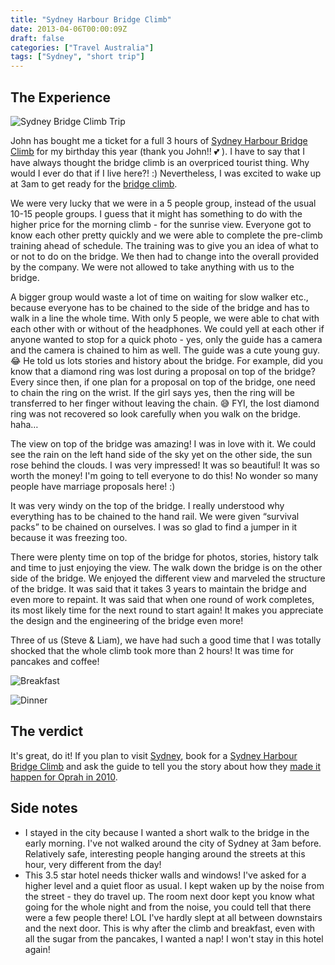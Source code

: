 ```yaml
---
title: "Sydney Harbour Bridge Climb"
date: 2013-04-06T00:00:09Z
draft: false
categories: ["Travel Australia"]
tags: ["Sydney", "short trip"]
---
```

## The Experience

![Sydney Bridge Climb Trip](https://lh3.googleusercontent.com/dTPV7bDRQYFLLHGqiCMyWyAZsqE2s6ofuvuRC1Fh7AW1eaFEDzXhoxhXsUULeu0Y8tDGNqloriQQ66DIZsdg-Dp7SLuQP85aJw-EIXsOaZ0-ZKCqV9pDkBq7wpXWmu_phTWbT7cGVEqpnmSN0fws6MHT69LgceRva2Zxev9ioVxyXFFw0NpereJLOuAFCh9OwJncNjbhuZ5mb9EK3QJdxYxvV3fi57An7w7ItiLMN7mofRjQW8jALHHeVauFDr1Xpu8CCNN0cGE4UJOYujKmyDGLk99WPIFruEozUevAp2NGOSvHESN81AmGYuXScptYC_MXuBf5PRyCZyy1C7_Cu6qaPM7rN2oG7UInNE4IpNgP_UBn9WsUVJNkpWeld1HuPaEjVeOshsuP3eQROItAs3uwq9SfzF6JIujSIs99alH8lDzlaTc0LTHXRSuqXHnrHYILdbNBKT1UTraOmzVH7bofQyu04C3MUZVpmleQf--sO2bBHiW-5oJBTLyjgYkv2CCW5HVM4nCDGGPRz1Bkm1F_VWygksy1URAwhjmF_4m6MC8wCNfk5vQUyq_zHUwo1KB8sWSj5p644QC9csuw8wRLfjsIIZ02Cehg3ySQ373XggV_hUA79lHPFAXDvTOKWLawjr4cta4VjCp76xouX4EmE7bOPBiE=w434-h423-no)

John has bought me a ticket for a full 3 hours of [Sydney Harbour Bridge Climb](http://www.bridgeclimb.com/) for my birthday this year (thank you John!! 💕 ). I have to say that I have always thought the bridge climb is an overpriced tourist thing. Why would I ever do that if I live here?! :) Nevertheless, I was excited to wake up at 3am to get ready for the [bridge climb](http://www.bridgeclimb.com/).

We were very lucky that we were in a 5 people group, instead of the usual 10-15 people groups. I guess that it might has something to do with the higher price for the morning climb - for the sunrise view. Everyone got to know each other pretty quickly and we were able to complete the pre-climb training ahead of schedule. The training was to give you an idea of what to or not to do on the bridge. We then had to change into the overall provided by the company. We were not allowed to take anything with us to the bridge. 

A bigger group would waste a lot of time on waiting for slow walker etc., because everyone has to be chained to the side of the bridge and has to walk in a line the whole time. With only 5 people, we were able to chat with each other with or without of the headphones. We could yell at each other if anyone wanted to stop for a quick photo - yes, only the guide has a camera and the camera is chained to him as well. The guide was a cute young guy. 😂 He told us lots stories and history about the bridge. For example, did you know that a diamond ring was lost during a proposal on top of the bridge? Every since then, if one plan for a proposal on top of the bridge, one need to chain the ring on the wrist. If the girl says yes, then the ring will be transferred to her finger without leaving the chain. 😅 FYI, the lost diamond ring was not recovered so look carefully when you walk on the bridge. haha…

The view on top of the bridge was amazing! I was in love with it. We could see the rain on the left hand side of the sky yet on the other side, the sun rose behind the clouds. I was very impressed! It was so beautiful! It was so worth the money! I'm going to tell everyone to do this! No wonder so many people have marriage proposals here! :) 

It was very windy on the top of the bridge. I really understood why everything has to be chained to the hand rail. We were given “survival packs” to be chained on ourselves. I was so glad to find a jumper in it because it was freezing too. 

There were plenty time on top of the bridge for photos, stories, history talk and time to just enjoying the view. The walk down the bridge is on the other side of the bridge. We enjoyed the different view and marveled the structure of the bridge. It was said that it takes 3 years to maintain the bridge and even more to repaint. It was said that when one round of work completes, its most likely time for the next round to start again! It makes you appreciate the design and the engineering of the bridge even more!  

Three of us (Steve & Liam), we have had such a good time that I was totally shocked that the whole climb took more than 2 hours! It was time for pancakes and coffee!


![Breakfast](https://lh3.googleusercontent.com/pw/AL9nZEXvVZfJ52OgG5F-xswZ0YBfsrNRIGc1whtcwmKE7ghKjV3UEuQXbehrsv6m4CmWqyOlBPF57bNLnLLluxdCMOz8uMYYuwlRgkQifHEHjjG2Oph5MS-Ul6iC_RF-oRjHL9L4h2UKFerk2Vi9dbvR-oDg=w620-h658-no?authuser=0 "Breakfast")

![Dinner](https://lh3.googleusercontent.com/pw/AL9nZEX-LNCfAJGpTaeDXC6zV8z_2cp2oRn_zD80y8F_RMdn3JThYyVFIhPV-hnCOqdWTjfbPDXRaICq3edNTNLJoXdy-eQfBoTZsURSwj8FawtfT35LWYOss3E6NEXTWeEoOX6V5DS0SXjII1CRh7vt6SZj=w620-h521-no?authuser=0 "Dinner")

## The verdict

It's great, do it! If you plan to visit [Sydney](http://australia.gov.au/about-australia/australian-story/sydney-harbour-bridge), book for a [Sydney Harbour Bridge Climb](http://www.bridgeclimb.com/) and ask the guide to tell you the story about how they [made it happen for Oprah in 2010](http://www.smh.com.au/entertainment/tv-and-radio/oprah-climbs-the-sydney-harbour-bridge-20101212-18tr9.html).
## Side notes
- I stayed in the city because I wanted a short walk to the bridge in the early morning. I've not walked around the city of Sydney at 3am before. Relatively safe, interesting people hanging around the streets at this hour, very different from the day!
- This 3.5 star hotel needs thicker walls and windows! I've asked for a higher level and a quiet floor as usual. I kept waken up by the noise from the street - they do travel up. The room next door kept you know what going for the whole night and from the noise, you could tell that there were a few people there! LOL I've hardly slept at all between downstairs and the next door. This is why after the climb and breakfast, even with all the sugar from the pancakes, I wanted a nap! I won't stay in this hotel again!